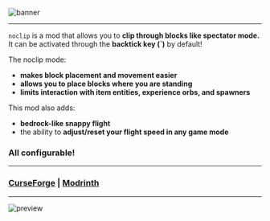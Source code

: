 ![banner](https://i.imgur.com/YytmJ4X.png)

---

`noclip` is a mod that allows you to **clip through blocks like spectator mode.**
It can be activated through the **backtick key (\`)** by default!

The noclip mode:
- **makes block placement and movement easier**
- **allows you to place blocks where you are standing**
- **limits interaction with item entities, experience orbs, and spawners**

This mod also adds:
- **bedrock-like snappy flight**
- the ability to **adjust/reset your flight speed in any game mode**

### **All configurable!**

---

### [**CurseForge**](https://curseforge.com/minecraft/mc-mods/noclip) | [**Modrinth**](https://modrinth.com/mod/noclip)

---

![preview](https://i.imgur.com/3HUywEX.png)
